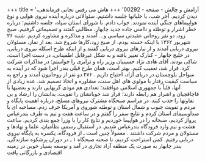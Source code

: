 +++
title = 'آرامش و چالش - صفحه - 00292'
+++
هاش می رفس نجانی فرماندهی، دیدن کردیم. آخر شب، با خلبانها جلسه داشتیم. سئوالاتی درباره آینده نیروی هوایی و نوع هواپیماهای جنگی آینده نمودند. جواب دادم. با شورای استان سپاه، جلسه داشتیم؛ درباره خطر اشرار و توطئه و ناامنی جاده جدید چابهار، مطالبی گفتند و تصمیماتی گرفتیم. صبح زود، دو نفر روحانی عقیدتی سیاسی و... آمدند و مذاکره و مشاوره کردیم. شنبه ۲۶ شهریور ۱۳۶۲ با اینکه خسته بودم، از صبح زود،کارها شروع شد. بعد از نماز، مسئولان نیروی دریایی آمدند و از نیازهای نیروی دریایی گفتند و از اینکه طرح اسکله نیروی دریایی، در خلیج چابهار - کنارک تغییر یافته و به شکل غیرقابل اطمینانی، در دست اجرا است، شاکی بودند. آقای هادی نژاد حسینیان وزیر راه و ترابری را خواستم؛ در مذاکرات شرکت کرد. قرار شد، تعقیب کنیم. بهتر است، همان طرح قبلی بندر اجرا شود که در آینده به سواحل بلوچستان در دریای آزاد، احتیاج داریم . ۲۷۶ دو نفر از روحانیون آمدند و راجع به سیاست کیفیت رفتار با مولوی های اهل سنت، مشاوره و اتخاذ تصمیم شد. عده زیادی از آنها، قلباً با جمهوری اسلامی موافقند؛ تعدادی هم موذی گریهایی دارند و بعضیها با قاچاقچیان و اشرار هم رابطه دارند؛ قرار شد خوبانشان را تقویت، بدانشان را ارشاد و بی تفاوتها را جذب کنند. در مراسم صبحگاه مشترک نیروهای مسلح، درباره اهمیت پایگاه و مردم و تقویت جنوب و شمال استان و توطئه شوروی و آمریکا حرف زدم. مصاحبه ای با صداوسیمای استان کردم و نتایج سفر را گفتم و در ساعت هفت و نیم به طرف بندرعباس پرواز کردیم، صبحانه را در هواپیما خوردیم و نتایج کار را با وزرا جمع بندی کردیم. ساعت هشت و نیم وارد فرودگاه بندرعباس شدیم. در استقبال رسمی نظامیان، علما و نهادها و مسئولان و مردم شرکت داشتند . معمولاً چنین است ـ از فرودگاه، یکسره به پایگاه نیروی دریایی رفتیم. کمی استراحت کردیم، تا صحنه صبحگاه ۱ ـ در دوران پرشکوه سازندگی، بندر چابهار به صورت یک منطقه آزاد تجاری در آمد و توسعه بسیار خوبی در زمینه اقتصادی و بازرگانی پافت
